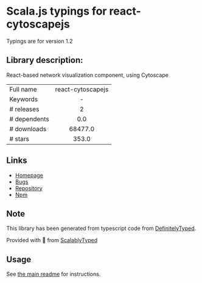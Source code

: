 
# Scala.js typings for react-cytoscapejs

Typings are for version 1.2

## Library description:
React-based network visualization component, using Cytoscape

|                    |                 |
| ------------------ | :-------------: |
| Full name          | react-cytoscapejs |
| Keywords           | - |
| # releases         | 2 |
| # dependents       | 0.0 |
| # downloads        | 68477.0 |
| # stars            | 353.0 |

## Links
- [Homepage](https://github.com/plotly/react-cytoscapejs)
- [Bugs](https://github.com/plotly/react-cytoscapejs/issues)
- [Repository](https://github.com/plotly/react-cytoscapejs)
- [Npm](https://www.npmjs.com/package/react-cytoscapejs)
    


## Note
This library has been generated from typescript code from [DefinitelyTyped](https://definitelytyped.org).

Provided with :purple_heart: from [ScalablyTyped](https://github.com/oyvindberg/ScalablyTyped)

## Usage
See [the main readme](../../readme.md) for instructions.


